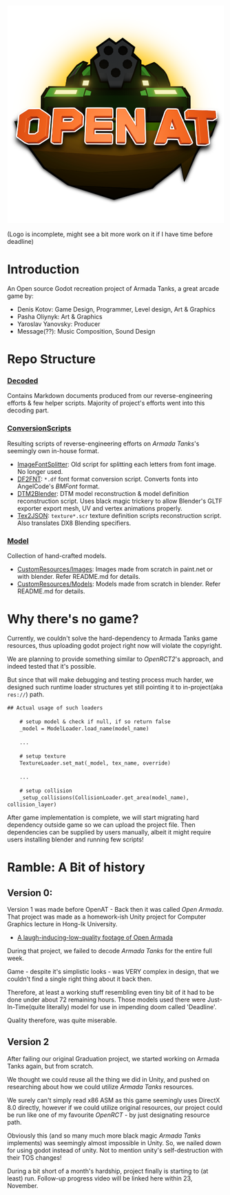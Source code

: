 ![](/CustomResources/Images/logo/logo.png)

(Logo is incomplete, might see a bit more work on it if I have time before deadline)


# Introduction

An Open source Godot recreation project of Armada Tanks, a great arcade game by:

- Denis Kotov: Game Design, Programmer, Level design, Art & Graphics
- Pasha Oliynyk: Art & Graphics
- Yaroslav Yanovsky: Producer
- Message(??): Music Composition, Sound Design 

# Repo Structure

### [Decoded](Decoded)
Contains Markdown documents produced from our reverse-engineering efforts & few helper scripts.
Majority of project's efforts went into this decoding part.

### [ConversionScripts](ConversionScripts)
Resulting scripts of reverse-engineering efforts on *Armada Tanks*'s seemingly own in-house format.

- [ImageFontSplitter](ConversionScripts/ImageFontSplitter): Old script for splitting each letters from font image. No longer used.
- [DF2FNT](ConversionScripts/DF2FNT): `*.df` font format conversion script. Converts fonts into AngelCode's *BMFont* format.
- [DTM2Blender](ConversionScripts/DTM2Blender): DTM model reconstruction & model definition reconstruction script. Uses black magic trickery to allow Blender's GLTF exporter export mesh, UV and vertex animations properly.
- [Tex2JSON](ConversionScripts/Tex2JSON): `texture*.scr` texture definition scripts reconstruction script. Also translates DX8 Blending specifiers.  

### [Model](Scratch)
Collection of hand-crafted models.

- [CustomResources/Images](CustomResources/Images): Images made from scratch in paint.net or with blender. Refer README.md for details.
- [CustomResources/Models](CustomResources/Models): Models made from scratch in blender. Refer README.md for details.


# Why there's no game?

Currently, we couldn't solve the hard-dependency to Armada Tanks game resources, thus uploading godot project right now will violate the copyright.

We are planning to provide something similar to *OpenRCT2*'s approach, and indeed tested that it's possible.

But since that will make debugging and testing process much harder, we designed such runtime loader structures yet
still pointing it to in-project(aka `res://`) path.


```gdscript
## Actual usage of such loaders

    # setup model & check if null, if so return false
    _model = ModelLoader.load_name(model_name)
    
    ...
    
    # setup texture
    TextureLoader.set_mat(_model, tex_name, override)

    ...

    # setup collision
    _setup_collisions(CollisionLoader.get_area(model_name), collision_layer)
```


After game implementation is complete, we will start migrating hard dependency outside game so we can upload the project file.
Then dependencies can be supplied by users manually, albeit it might require users installing blender and running few scripts!


# Ramble: A Bit of history


## Version 0:  

Version 1 was made before OpenAT - Back then it was called *Open Armada*.
That project was made as a homework-ish Unity project for Computer Graphics lecture in Hong-Ik University.

- [A laugh-inducing-low-quality footage of Open Armada](https://youtu.be/y9SxrjWGQ5Y)

During that project, we failed to decode *Armada Tanks* for the entire full week.

Game - despite it's simplistic looks - was VERY complex in design,
that we couldn't find a single right thing about it back then.

Therefore, at least a working stuff resembling even tiny bit of it had to be done under about 72 remaining hours.
Those models used there were Just-In-Time(quite literally) model for use in impending doom called 'Deadline'.

Quality therefore, was quite miserable.

## Version 2

After failing our original Graduation project, we started working on Armada Tanks again, but from scratch.

We thought we could reuse all the thing we did in Unity, and pushed on researching about how we could utilize
*Armada Tanks* resources.

We surely can't simply read x86 ASM as this game seemingly uses DirectX 8.0 directly, however if we could utilize
original resources, our project could be run like one of my favourite *OpenRCT* - by just designating resource path.

Obviously this (and so many much more black magic *Armada Tanks* implements) was seemingly almost impossible in Unity.
So, we nailed down for using godot instead of unity. Not to mention unity's self-destruction with their TOS changes!

During a bit short of a month's hardship, project finally is starting to (at least) run.
Follow-up progress video will be linked here within 23, November.  
